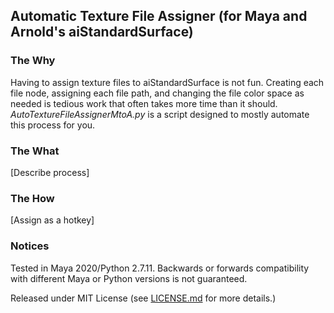 ## Automatic Texture File Assigner (for Maya and Arnold's aiStandardSurface)

### The Why

Having to assign texture files to aiStandardSurface is not fun. Creating each file node, assigning each file path, and changing the file color space as needed is tedious work that often takes more time than it should. *AutoTextureFileAssignerMtoA.py* is a script designed to mostly automate this process for you. 

### The What

[Describe process]


### The How

[Assign as a hotkey]



### Notices

Tested in Maya 2020/Python 2.7.11. Backwards or forwards compatibility with different Maya or Python versions is not guaranteed. 

Released under MIT License (see [LICENSE.md](/LICENSE.md) for more details.)
